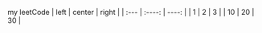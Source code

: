 my leetCode
| left | center | right |
| :--- | :----: | ----: |
| 1    |   2    |     3 |
| 10   |   20   |    30 |